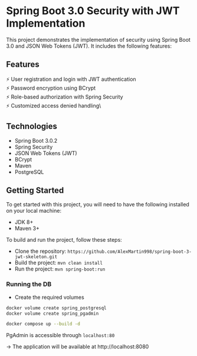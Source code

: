 # Spring Boot 3.0 Security with JWT Implementation

This project demonstrates the implementation of security using Spring Boot 3.0 and JSON Web Tokens (JWT). It includes the following features:

## Features

⚡️ User registration and login with JWT authentication\
⚡️ Password encryption using BCrypt\
⚡️ Role-based authorization with Spring Security\
⚡️ Customized access denied handling\

## Technologies

- Spring Boot 3.0.2
- Spring Security
- JSON Web Tokens (JWT)
- BCrypt
- Maven
- PostgreSQL

## Getting Started

To get started with this project, you will need to have the following installed on your local machine:

- JDK 8+
- Maven 3+

To build and run the project, follow these steps:

- Clone the repository: `https://github.com/AlexMartin998/spring-boot-3-jwt-skeleton.git`
- Build the project: `mvn clean install`
- Run the project: `mvn spring-boot:run`

### Running the DB

- Create the required volumes

```bash
docker volume create spring_postgresql
docker volume create spring_pgadmin
```

```bash
docker compose up --build -d
```

PgAdmin is accessible through `localhost:80`

-> The application will be available at http://localhost:8080
